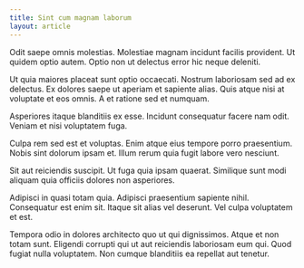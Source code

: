 ```yaml
---
title: Sint cum magnam laborum
layout: article
---
```

Odit saepe omnis molestias. Molestiae magnam incidunt facilis provident. Ut quidem optio autem. Optio non ut delectus error hic neque deleniti.

Ut quia maiores placeat sunt optio occaecati. Nostrum laboriosam sed ad ex delectus. Ex dolores saepe ut aperiam et sapiente alias. Quis atque nisi at voluptate et eos omnis. A et ratione sed et numquam.

Asperiores itaque blanditiis ex esse. Incidunt consequatur facere nam odit. Veniam et nisi voluptatem fuga.

Culpa rem sed est et voluptas. Enim atque eius tempore porro praesentium. Nobis sint dolorum ipsam et. Illum rerum quia fugit labore vero nesciunt.

Sit aut reiciendis suscipit. Ut fuga quia ipsam quaerat. Similique sunt modi aliquam quia officiis dolores non asperiores.

Adipisci in quasi totam quia. Adipisci praesentium sapiente nihil. Consequatur est enim sit. Itaque sit alias vel deserunt. Vel culpa voluptatem et est.

Tempora odio in dolores architecto quo ut qui dignissimos. Atque et non totam sunt. Eligendi corrupti qui ut aut reiciendis laboriosam eum qui. Quod fugiat nulla voluptatem. Non cumque blanditiis ea repellat aut tenetur.
